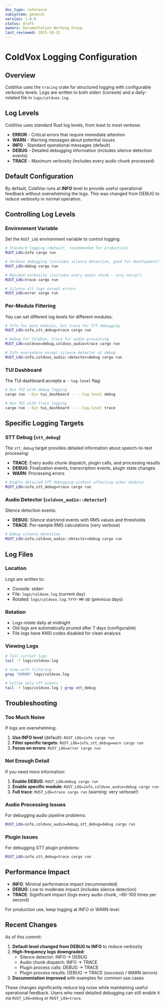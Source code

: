 ```yaml
---
doc_type: reference
subsystem: general
version: 1.0.0
status: draft
owners: Documentation Working Group
last_reviewed: 2025-10-31
---
```


# ColdVox Logging Configuration

## Overview

ColdVox uses the `tracing` crate for structured logging with configurable verbosity levels. Logs are written to both stderr (console) and a daily-rotated file in `logs/coldvox.log`.

## Log Levels

ColdVox uses standard Rust log levels, from least to most verbose:

- **ERROR** - Critical errors that require immediate attention
- **WARN** - Warning messages about potential issues
- **INFO** - Standard operational messages (default)
- **DEBUG** - Detailed debugging information (includes silence detection events)
- **TRACE** - Maximum verbosity (includes every audio chunk processed)

## Default Configuration

By default, ColdVox runs at **INFO** level to provide useful operational feedback without overwhelming the logs. This was changed from DEBUG to reduce verbosity in normal operation.

## Controlling Log Levels

### Environment Variable

Set the `RUST_LOG` environment variable to control logging:

```bash
# Standard logging (default, recommended for production)
RUST_LOG=info cargo run

# Verbose debugging (includes silence detection, good for development)
RUST_LOG=debug cargo run

# Maximum verbosity (includes every audio chunk - very noisy!)
RUST_LOG=trace cargo run

# Silence all logs except errors
RUST_LOG=error cargo run
```

### Per-Module Filtering

You can set different log levels for different modules:

```bash
# Info for most modules, but trace for STT debugging
RUST_LOG=info,stt_debug=trace cargo run

# Debug for ColdVox, trace for audio processing
RUST_LOG=coldvox=debug,coldvox_audio=trace cargo run

# Info everywhere except silence detector at debug
RUST_LOG=info,coldvox_audio::detector=debug cargo run
```

### TUI Dashboard

The TUI dashboard accepts a `--log-level` flag:

```bash
# Run TUI with debug logging
cargo run --bin tui_dashboard -- --log-level debug

# Run TUI with trace logging
cargo run --bin tui_dashboard -- --log-level trace
```

## Specific Logging Targets

### STT Debug (`stt_debug`)

The `stt_debug` target provides detailed information about speech-to-text processing:

- **TRACE**: Every audio chunk dispatch, plugin calls, and processing results
- **DEBUG**: Finalization events, transcription events, plugin state changes
- **WARN**: Processing errors

```bash
# Enable detailed STT debugging without affecting other modules
RUST_LOG=info,stt_debug=trace cargo run
```

### Audio Detector (`coldvox_audio::detector`)

Silence detection events:

- **DEBUG**: Silence start/end events with RMS values and thresholds
- **TRACE**: Per-sample RMS calculations (very verbose)

```bash
# Debug silence detection
RUST_LOG=info,coldvox_audio::detector=debug cargo run
```

## Log Files

### Location

Logs are written to:
- Console: stderr
- File: `logs/coldvox.log` (current day)
- Rotated: `logs/coldvox.log.YYYY-MM-DD` (previous days)

### Rotation

- Logs rotate daily at midnight
- Old logs are automatically pruned after 7 days (configurable)
- File logs have ANSI codes disabled for clean analysis

### Viewing Logs

```bash
# Tail current logs
tail -f logs/coldvox.log

# View with filtering
grep "ERROR" logs/coldvox.log

# Follow only STT events
tail -f logs/coldvox.log | grep stt_debug
```

## Troubleshooting

### Too Much Noise

If logs are overwhelming:

1. **Use INFO level** (default): `RUST_LOG=info cargo run`
2. **Filter specific targets**: `RUST_LOG=info,stt_debug=warn cargo run`
3. **Focus on errors**: `RUST_LOG=error cargo run`

### Not Enough Detail

If you need more information:

1. **Enable DEBUG**: `RUST_LOG=debug cargo run`
2. **Enable specific module**: `RUST_LOG=info,coldvox_audio=debug cargo run`
3. **Full trace**: `RUST_LOG=trace cargo run` (warning: very verbose!)

### Audio Processing Issues

For debugging audio pipeline problems:

```bash
RUST_LOG=info,coldvox_audio=debug,stt_debug=debug cargo run
```

### Plugin Issues

For debugging STT plugin problems:

```bash
RUST_LOG=info,stt_debug=trace cargo run
```

## Performance Impact

- **INFO**: Minimal performance impact (recommended)
- **DEBUG**: Low to moderate impact (includes silence detection)
- **TRACE**: Significant impact (logs every audio chunk, ~60-100 times per second)

For production use, keep logging at INFO or WARN level.

## Recent Changes

As of this commit:

1. **Default level changed from DEBUG to INFO** to reduce verbosity
2. **High-frequency logs downgraded**:
   - Silence detector: INFO → DEBUG
   - Audio chunk dispatch: INFO → TRACE
   - Plugin process calls: DEBUG → TRACE
   - Plugin process results: DEBUG → TRACE (success) / WARN (errors)
3. **Documentation improved** with examples for common use cases

These changes significantly reduce log noise while maintaining useful operational feedback. Users who need detailed debugging can still enable it via `RUST_LOG=debug` or `RUST_LOG=trace`.
